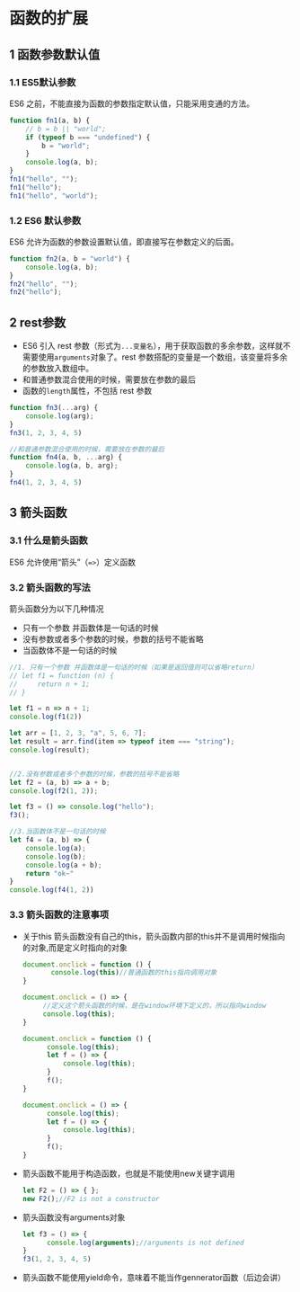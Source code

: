 # 函数的扩展

## 1 函数参数默认值

### 1.1 ES5默认参数

ES6 之前，不能直接为函数的参数指定默认值，只能采用变通的方法。

```js
function fn1(a, b) {
    // b = b || "world";
    if (typeof b === "undefined") {
        b = "world";
    }
    console.log(a, b);
}
fn1("hello", "");
fn1("hello");
fn1("hello", "world");
```

### 1.2 ES6 默认参数

ES6 允许为函数的参数设置默认值，即直接写在参数定义的后面。

```js
function fn2(a, b = "world") {
    console.log(a, b);
}
fn2("hello", "");
fn2("hello");
```

## 2 rest参数

- ES6 引入 rest 参数（形式为`...变量名`），用于获取函数的多余参数，这样就不需要使用`arguments`对象了。rest 参数搭配的变量是一个数组，该变量将多余的参数放入数组中。
- 和普通参数混合使用的时候，需要放在参数的最后
- 函数的`length`属性，不包括 rest 参数

```js
function fn3(...arg) {
    console.log(arg);
}
fn3(1, 2, 3, 4, 5)

//和普通参数混合使用的时候，需要放在参数的最后
function fn4(a, b, ...arg) {
    console.log(a, b, arg);
}
fn4(1, 2, 3, 4, 5)
```

## 3 箭头函数

### 3.1 什么是箭头函数

ES6 允许使用“箭头”（`=>`）定义函数

### 3.2 箭头函数的写法

箭头函数分为以下几种情况

- 只有一个参数 并函数体是一句话的时候
- 没有参数或者多个参数的时候，参数的括号不能省略
- 当函数体不是一句话的时候

```js
//1. 只有一个参数 并函数体是一句话的时候（如果是返回值则可以省略return）
// let f1 = function (n) {
//     return n + 1;
// }

let f1 = n => n + 1;
console.log(f1(2))

let arr = [1, 2, 3, "a", 5, 6, 7];
let result = arr.find(item => typeof item === "string");
console.log(result);


//2.没有参数或者多个参数的时候，参数的括号不能省略
let f2 = (a, b) => a + b;
console.log(f2(1, 2));

let f3 = () => console.log("hello");
f3();

//3.当函数体不是一句话的时候
let f4 = (a, b) => {
    console.log(a);
    console.log(b);
    console.log(a + b);
    return "ok~"
}
console.log(f4(1, 2))
```

### 3.3 箭头函数的注意事项

- 关于this 箭头函数没有自己的this，箭头函数内部的this并不是调用时候指向的对象,而是定义时指向的对象

  ```js
  document.onclick = function () {
         console.log(this)//普通函数的this指向调用对象
  }
  
  document.onclick = () => {
       //定义这个箭头函数的时候，是在window环境下定义的，所以指向window
       console.log(this);
  }
  
  document.onclick = function () {
        console.log(this);
        let f = () => {
            console.log(this);
        }
        f();
  }
  
  document.onclick = () => {
        console.log(this);
        let f = () => {
            console.log(this);
        }
        f();
  }
  ```

- 箭头函数不能用于构造函数，也就是不能使用new关键字调用

  ```js
  let F2 = () => { };
  new F2();//F2 is not a constructor
  ```

- 箭头函数没有arguments对象

  ```js
  let f3 = () => {
        console.log(arguments);//arguments is not defined
  }
  f3(1, 2, 3, 4, 5)
  ```

- 箭头函数不能使用yield命令，意味着不能当作gennerator函数（后边会讲）